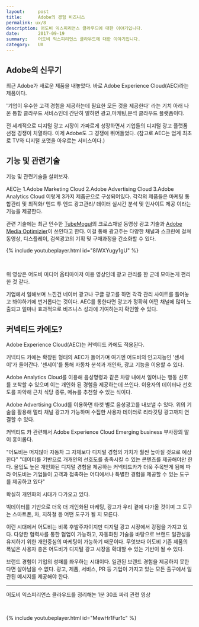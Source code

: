 ```yaml
---
layout:     post
title:      Adobe의 경험 비즈니스
permalink: ux/8
description: 어도비 익스피리언스 클라우드에 대한 이야기입니다.
date:       2017-09-19
summary:    어도비 익스피리언스 클라우드에 대한 이야기입니다.
category: 	UX
---
```



## Adobe의 신무기


최근 Adobe가 새로운 제품을 내놓았다. 
바로 Adobe Experience Cloud(AEC)라는 제품이다.

'기업이 우수한 고객 경험을 제공하는데 필요한 모든 것을 제공한다' 라는 기치 아래 나온 통합 클라우드 서비스인데 간단히 말하면 광고,마케팅,분석 클라우드 플랫폼이다.

전 세계적으로 디지털 광고 시장이 가파르게 성장하면서 기업들의 디지털 광고 플랫폼 선점 경쟁이 치열하다. 이제 Adobe도 그 경쟁에 뛰어들었다.
(참고로 AEC는 업계 최초로 TV와 디지털 포맷을 아우르는 서비스이다.)

## 기능 및 관련기술


기능 및 관련기술을 살펴보자.

AEC는 1.Adobe Marketing Cloud 2.Adobe Advertising Cloud 3.Adobe Analytics Cloud 이렇게 3가지 제품군으로 구성되어있다. 각각의 제품들은 마케팅 통합관리 및 최적화/ 엔드 투 엔드 광고관리/ 데이터 실시간 분석 및 인사이트 제공 이라는 기능을 제공한다.

관련 기술에는 최근 인수한 [TubeMogul](https://www.tubemogul.com/)의 크로스채널 동영상 광고 기술과 [Adobe Media Optimizier](https://www.adobe.com/kr/advertising-cloud/media-optimizer.html?gclid=Cj0KCQjwgIPOBRDnARIsAHA1X3Qa5f0_5rKZUcOizHf2JQM4ymCTV5Mbeqj5WK90-IzYqqDgNn7Qem8aApMxEALw_wcB&s_cid=70114000002CaIMAA0&s_iid=70130000000kYe0AAE&sdid=X6FJHWGW&mv=search&s_kwcid=AL!3085!3!188989261392!e!!!!adobe%2520media%2520optimizer&ef_id=WaQI3AAAAmyMI2kC:20170919144746:s)이 쓰인다고 한다. 이걸 통해 광고주는 다양한 채널과 스크린에 걸쳐 동영상, 디스플레이, 검색광고의 기획 및 구매과정을 간소화할 수 있다.

{% include youtubeplayer.html id="8lWXYugy1gU" %} 

<br>

위 영상은 어도비 미디어 옵티마이저 이용 영상인데 광고 관리를 한 군데 모아논게 편리한 것 같다. 

기업에서 일해보며 느낀건 네이버 광고나 구글 광고를 하면 각각 관리 사이트를 틀어놓고 봐야하기에 번거롭다는 것이다. AEC를 통한다면 광고가 정확히 어떤 채널에 많이 노출되고 얼마나 효과적으로 비즈니스 성과에 기여하는지 확인할 수 있다.


## 커넥티드 카에도?

Adobe Experience Cloud(AEC)는 커넥티드 카에도 적용된다.

커넥티드 카에는 확장된 형태의 AEC가 들어가며 여기엔 어도비의 인고지능인 '센세이'가 들어간다. '센세이'를 통해 자동차 분석과 개인화, 광고 기능을 이용할 수 있다.

Adobe Analytics Cloud를 이용해 음성명령과 같은 차량 내에서 일어나는 행동 신호를 포착할 수 있으며 이는 개인화 된 경험을 제공하는데 쓰인다. 이용자의 데이터나 선호도를 파악해 근처 식당 종류, 메뉴를 추천할 수 있는 식이다.

Adobe Advertising Cloud를 이용하면 타겟 별로 음성광고를 내보낼 수 있다. 위의 기술을 활용해 멀티 채널 광고가 가능하며 수집한 사용자 데이터로 리타깃팅 광고까지 연결할 수 있다.

커넥티드 카 관련해서 Adobe Experience Cloud Emerging business 부사장의 말이 흥미롭다. 

"어도비는 머지않아 자동차 그 자체보다 디지털 경험의 가치가 훨씬 높아질 것으로 예상한다" "데이터를 기반으로 개개인의 선호도를 충족시킬 수 있는 콘텐츠를 제공해야만 한다. 몰입도 높은 개인화된 디지털 경험을 제공하는 커넥티드카가 더욱 주목받게 됨에 따라 어도비는 기업들이 고객과 접촉하는 어디에서나 특별한 경험을 제공할 수 있는 도구를 제공하고 있다"


확실히 개인화의 시대가 다가오고 있다. 

빅데이터를 기반으로 더욱 더 개인화된 마케팅, 광고가 우리 곁에 다가올 것이며 그 도구는 스마트폰, 차, 지하철 등 어떤 도구가 될 지 모른다.

이런 시대에서 어도비는 비록 후발주자이지만 디지털 광고 시장에서 강점을 가지고 있다. 다양한 협력사를 통한 협업이 가능하고, 자동화된 기술을 바탕으로 브랜드 일관성을 유지하기 위한 개인중심의 마케팅이 가능하기 때문이다. 무엇보다 어도비 기존 제품의 폭넓은 사용자 층은 어도비가 디지털 광고 시장을 확대할 수 있는 기반이 될 수 있다. 

브랜드 경험이 기업의 성패를 좌우하는 시대이다. 일관된 브랜드 경험을 제공하지 못한다면 살아남을 수 없다. 광고, 제품, 서비스, PR 등 기업이 가지고 있는 모든 출구에서 일관된 메시지를 제공해야 한다.


- - - 

어도비 익스피리언스 클라우드를 정리해논 1분 30초 짜리 관련 영상

<br> 

{% include youtubeplayer.html id="MewHr1Fur1c" %} 
